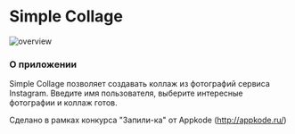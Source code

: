 # Simple Collage

![overview](https://cloud.githubusercontent.com/assets/13849790/14120052/70b12512-f5f1-11e5-9cdc-ff2930f0ebfe.png)

### О приложении
Simple Collage позволяет создавать коллаж из фотографий сервиса Instagram. Введите имя пользователя, 
выберите интересные фотографии и коллаж готов.

Сделано в рамках конкурса "Запили-ка" от Appkode (http://appkode.ru/)


